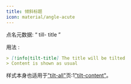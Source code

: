 ```yaml
---
title: 倾斜标题
icon: material/angle-acute
---
```


点名元数据: “ till- title ”

用法 :
```md
> [!info|tilt-title] The title will be tilted
> Content is shown as usual
```

样式本身也适用于["tilt-all"](../combined-styling/page-17.md)页:1["tilt-content"](../content-styling/page-7.md)。